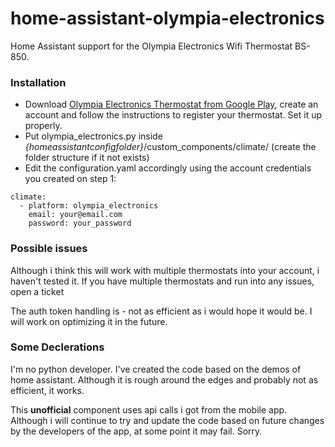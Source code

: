 # home-assistant-olympia-electronics
Home Assistant support for the Olympia Electronics Wifi Thermostat BS-850.

### Installation
- Download [Olympia Electronics Thermostat from Google Play](https://play.google.com/store/apps/details?id=gr.olympiaelectronics.thermostat), create an account and follow the instructions to register your thermostat. Set it up properly.
- Put olympia_electronics.py inside *{homeassistantconfigfolder}*/custom_components/climate/ (create the folder structure if it not exists)
- Edit the configuration.yaml accordingly using the account credentials you created on step 1:
```
climate:
  - platform: olympia_electronics
    email: your@email.com
    password: your_password
````    
### Possible issues

Although i think this will work with multiple thermostats into your account, i haven't tested it. If you have multiple thermostats and run into any issues, open a ticket

The auth token handling is - not as efficient as i would hope it would be. I will work on optimizing it in the future. 

### Some Declerations
I'm no python developer. I've created the code based on the demos of home assistant. Although it is rough around the edges and probably not as efficient, it works.

This **unofficial** component uses api calls i got from the mobile app. Although i will continue to try and update the code based on future changes by the developers of the app, at some point it may fail. Sorry.

